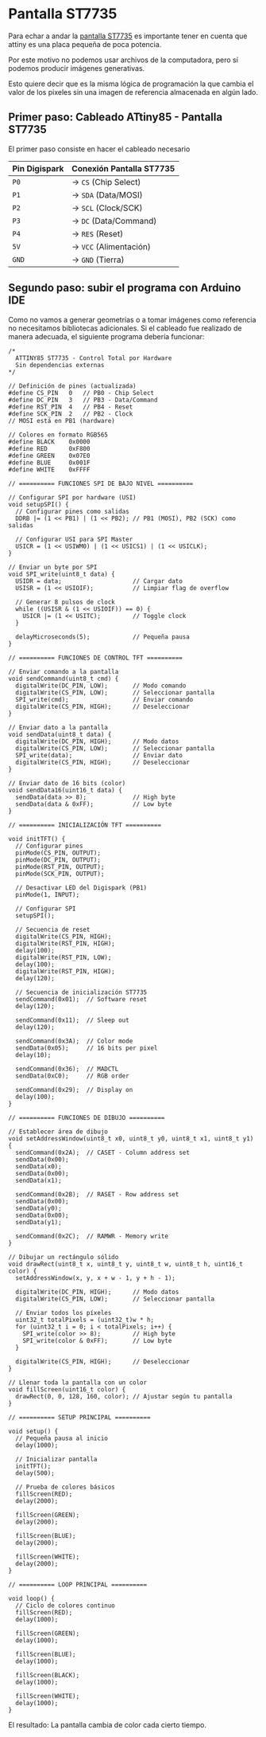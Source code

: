 # Pantalla ST7735

Para echar a andar la [pantalla ST7735](https://uelectronics.com/producto/tft-display-lcd-0-96-spi-hd-65k-colores-st7735/) es importante tener en cuenta que attiny es una placa pequeña de poca potencia. 

Por este motivo no podemos usar archivos de la computadora, pero sí podemos producir imágenes generativas. 

Esto quiere decir que es la misma lógica de programación la que cambia el valor de los pixeles sin una imagen de referencia almacenada en algún lado. 

## Primer paso: Cableado ATtiny85 - Pantalla ST7735

El primer paso consiste en hacer el cableado necesario 

| Pin Digispark  | Conexión Pantalla ST7735  |
|----------------|---------------------------|
| `P0`           | → `CS` (Chip Select)      |
| `P1`           | → `SDA` (Data/MOSI)       |
| `P2`           | → `SCL` (Clock/SCK)       |
| `P3`           | → `DC` (Data/Command)     |
| `P4`           | → `RES` (Reset)           |
| `5V`           | → `VCC` (Alimentación)    |
| `GND`          | → `GND` (Tierra)          |

## Segundo paso: subir el programa con Arduino IDE

Como no vamos a generar geometrías o a tomar imágenes como referencia no necesitamos bibliotecas adicionales. Si el cableado fue realizado de manera adecuada, el siguiente programa debería funcionar: 

```
/*
  ATTINY85 ST7735 - Control Total por Hardware
  Sin dependencias externas
*/

// Definición de pines (actualizada)
#define CS_PIN   0   // PB0 - Chip Select
#define DC_PIN   3   // PB3 - Data/Command  
#define RST_PIN  4   // PB4 - Reset
#define SCK_PIN  2   // PB2 - Clock
// MOSI está en PB1 (hardware)

// Colores en formato RGB565
#define BLACK    0x0000
#define RED      0xF800
#define GREEN    0x07E0
#define BLUE     0x001F
#define WHITE    0xFFFF

// ========== FUNCIONES SPI DE BAJO NIVEL ==========

// Configurar SPI por hardware (USI)
void setupSPI() {
  // Configurar pines como salidas
  DDRB |= (1 << PB1) | (1 << PB2); // PB1 (MOSI), PB2 (SCK) como salidas
  
  // Configurar USI para SPI Master
  USICR = (1 << USIWM0) | (1 << USICS1) | (1 << USICLK);
}

// Enviar un byte por SPI
void SPI_write(uint8_t data) {
  USIDR = data;                    // Cargar dato
  USISR = (1 << USIOIF);           // Limpiar flag de overflow
  
  // Generar 8 pulsos de clock
  while ((USISR & (1 << USIOIF)) == 0) {
    USICR |= (1 << USITC);         // Toggle clock
  }
  
  delayMicroseconds(5);            // Pequeña pausa
}

// ========== FUNCIONES DE CONTROL TFT ==========

// Enviar comando a la pantalla
void sendCommand(uint8_t cmd) {
  digitalWrite(DC_PIN, LOW);       // Modo comando
  digitalWrite(CS_PIN, LOW);       // Seleccionar pantalla
  SPI_write(cmd);                  // Enviar comando
  digitalWrite(CS_PIN, HIGH);      // Deseleccionar
}

// Enviar dato a la pantalla
void sendData(uint8_t data) {
  digitalWrite(DC_PIN, HIGH);      // Modo datos
  digitalWrite(CS_PIN, LOW);       // Seleccionar pantalla
  SPI_write(data);                 // Enviar dato
  digitalWrite(CS_PIN, HIGH);      // Deseleccionar
}

// Enviar dato de 16 bits (color)
void sendData16(uint16_t data) {
  sendData(data >> 8);             // High byte
  sendData(data & 0xFF);           // Low byte
}

// ========== INICIALIZACIÓN TFT ==========

void initTFT() {
  // Configurar pines
  pinMode(CS_PIN, OUTPUT);
  pinMode(DC_PIN, OUTPUT);
  pinMode(RST_PIN, OUTPUT);
  pinMode(SCK_PIN, OUTPUT);
  
  // Desactivar LED del Digispark (PB1)
  pinMode(1, INPUT);
  
  // Configurar SPI
  setupSPI();
  
  // Secuencia de reset
  digitalWrite(CS_PIN, HIGH);
  digitalWrite(RST_PIN, HIGH);
  delay(100);
  digitalWrite(RST_PIN, LOW);
  delay(100);
  digitalWrite(RST_PIN, HIGH);
  delay(120);

  // Secuencia de inicialización ST7735
  sendCommand(0x01);  // Software reset
  delay(120);
  
  sendCommand(0x11);  // Sleep out
  delay(120);
  
  sendCommand(0x3A);  // Color mode
  sendData(0x05);     // 16 bits per pixel
  delay(10);
  
  sendCommand(0x36);  // MADCTL
  sendData(0xC0);     // RGB order
  
  sendCommand(0x29);  // Display on
  delay(100);
}

// ========== FUNCIONES DE DIBUJO ==========

// Establecer área de dibujo
void setAddressWindow(uint8_t x0, uint8_t y0, uint8_t x1, uint8_t y1) {
  sendCommand(0x2A);  // CASET - Column address set
  sendData(0x00);
  sendData(x0);
  sendData(0x00);
  sendData(x1);
  
  sendCommand(0x2B);  // RASET - Row address set
  sendData(0x00);
  sendData(y0);
  sendData(0x00);
  sendData(y1);
  
  sendCommand(0x2C);  // RAMWR - Memory write
}

// Dibujar un rectángulo sólido
void drawRect(uint8_t x, uint8_t y, uint8_t w, uint8_t h, uint16_t color) {
  setAddressWindow(x, y, x + w - 1, y + h - 1);
  
  digitalWrite(DC_PIN, HIGH);      // Modo datos
  digitalWrite(CS_PIN, LOW);       // Seleccionar pantalla
  
  // Enviar todos los píxeles
  uint32_t totalPixels = (uint32_t)w * h;
  for (uint32_t i = 0; i < totalPixels; i++) {
    SPI_write(color >> 8);         // High byte
    SPI_write(color & 0xFF);       // Low byte
  }
  
  digitalWrite(CS_PIN, HIGH);      // Deseleccionar
}

// Llenar toda la pantalla con un color
void fillScreen(uint16_t color) {
  drawRect(0, 0, 128, 160, color); // Ajustar según tu pantalla
}

// ========== SETUP PRINCIPAL ==========

void setup() {
  // Pequeña pausa al inicio
  delay(1000);
  
  // Inicializar pantalla
  initTFT();
  delay(500);
  
  // Prueba de colores básicos
  fillScreen(RED);
  delay(2000);
  
  fillScreen(GREEN);
  delay(2000);
  
  fillScreen(BLUE);
  delay(2000);
  
  fillScreen(WHITE);
  delay(2000);
}

// ========== LOOP PRINCIPAL ==========

void loop() {
  // Ciclo de colores continuo
  fillScreen(RED);
  delay(1000);
  
  fillScreen(GREEN);
  delay(1000);
  
  fillScreen(BLUE);
  delay(1000);
  
  fillScreen(BLACK);
  delay(1000);
  
  fillScreen(WHITE);
  delay(1000);
}
```

El resultado: La pantalla cambia de color cada cierto tiempo. 
